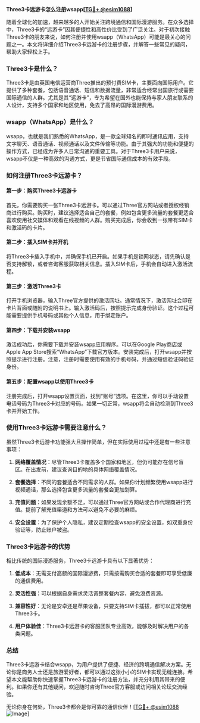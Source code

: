 **Three3卡远游卡怎么注册wsapp[[TG💪+ @esim1088](https://t.me/s/esim1088)]**

随着全球化的加速，越来越多的人开始关注跨境通信和国际漫游服务。在众多选择中，Three3卡的“远游卡”因其便捷性和高性价比受到了广泛关注。对于初次接触Three3卡的朋友来说，如何注册并使用wsapp（WhatsApp）可能是最关心的问题之一。本文将详细介绍Three3卡远游卡的注册步骤，并解答一些常见的疑问，帮助大家轻松上手。

### Three3卡是什么？

Three3卡是由英国电信运营商Three推出的预付费SIM卡，主要面向国际用户。它提供了多种套餐，包括语音通话、短信和数据流量，非常适合经常出国旅行或需要国际通信的人群。尤其是其“远游卡”，专为希望在国外也能保持与家人朋友联系的人设计，支持多个国家和地区使用，免去了高昂的国际漫游费用。

### wsapp（WhatsApp）是什么？

wsapp，也就是我们熟悉的WhatsApp，是一款全球知名的即时通讯应用，支持文字聊天、语音通话、视频通话以及文件传输等功能。由于其强大的功能和便捷的操作方式，已经成为许多人日常沟通的重要工具。对于Three3卡用户来说，wsapp不仅是一种高效的沟通方式，更是节省国际通信成本的有效手段。

### 如何注册Three3卡远游卡？

#### 第一步：购买Three3卡远游卡

首先，你需要购买一张Three3卡远游卡。可以通过Three官方网站或者授权经销商进行购买。购买时，建议选择适合自己的套餐，例如包含更多流量的套餐更适合喜欢使用社交媒体和观看在线视频的人群。购买完成后，你会收到一张带有SIM卡和激活码的卡片。

#### 第二步：插入SIM卡并开机

将Three3卡插入手机中，并确保手机已开启。如果手机是锁网状态，请先确认是否支持解锁，或者咨询客服获取相关信息。插入SIM卡后，手机会自动进入激活流程。

#### 第三步：激活Three3卡

打开手机浏览器，输入Three官方提供的激活网址。通常情况下，激活网址会印在卡片背面或随附的说明书上。输入激活码后，按照提示完成身份验证。这个过程可能需要提供手机号码或其他个人信息，用于绑定账户。

#### 第四步：下载并安装wsapp

激活成功后，你需要下载并安装wsapp应用程序。可以在Google Play商店或Apple App Store搜索“WhatsApp”下载官方版本。安装完成后，打开wsapp并按照提示进行注册。注意，注册时需要使用有效的手机号码，并通过短信验证码验证身份。

#### 第五步：配置wsapp以使用Three3卡

注册完成后，打开wsapp设置页面，找到“账号”选项。在这里，你可以手动设置电话号码为Three3卡对应的号码。如果一切正常，wsapp将会自动检测到Three3卡并开始工作。

### 使用Three3卡远游卡需要注意什么？

虽然Three3卡远游卡功能强大且操作简单，但在实际使用过程中还是有一些注意事项：

1. **网络覆盖情况**：尽管Three3卡覆盖多个国家和地区，但仍可能存在信号盲区。在出发前，建议查询目的地的具体网络覆盖情况。
   
2. **套餐选择**：不同的套餐适合不同需求的人群。如果你计划频繁使用wsapp进行视频通话，那么选择包含更多流量的套餐会更加划算。

3. **充值问题**：如果发现余额不足，可以通过Three官方网站或合作代理商进行充值。提前了解充值渠道和方法可以避免不必要的麻烦。

4. **安全设置**：为了保护个人隐私，建议定期检查wsapp的安全设置，如双重身份验证等，防止账户被盗。

### Three3卡远游卡的优势

相比传统的国际漫游服务，Three3卡远游卡具有以下显著优势：

1. **低成本**：无需支付高额的国际漫游费，只需按需购买合适的套餐即可享受低廉的通信费用。
   
2. **灵活性强**：可以根据自身需求灵活调整套餐内容，避免浪费资源。

3. **兼容性好**：无论是安卓还是苹果设备，只要支持SIM卡插拔，都可以正常使用Three3卡。

4. **用户体验佳**：Three3卡远游卡的客服团队专业高效，能够及时解决用户的各类问题。

### 总结

Three3卡远游卡结合wsapp，为用户提供了便捷、经济的跨境通信解决方案。无论你是商务人士还是旅游爱好者，都可以通过这张小小的SIM卡实现无缝连接。希望本文能帮助你快速掌握Three3卡远游卡的注册方法，并充分利用其带来的便利。如果你还有其他疑问，欢迎随时咨询Three官方客服或访问相关论坛交流经验。

无论你身在何处，Three3卡都会是你可靠的通信伙伴！[[TG💪+ @esim1088](https://t.me/s/esim1088) ![Image](https://i.postimg.cc/4NQfJmqS/Snipaste-2025-05-13-00-14-12.png)]